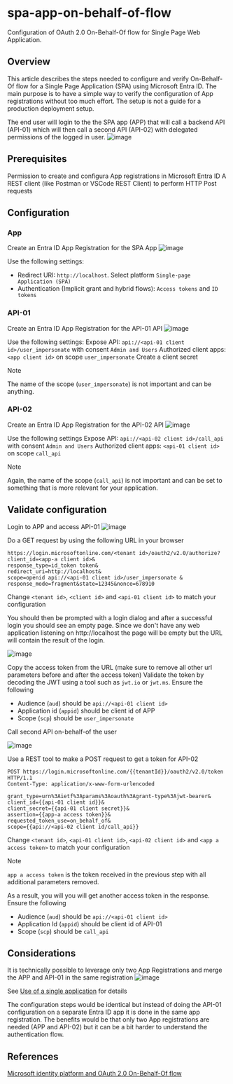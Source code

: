 # spa-app-on-behalf-of-flow
Configuration of OAuth 2.0 On-Behalf-Of flow for Single Page Web Application.

## Overview
This article describes the steps needed to configure and verify On-Behalf-Of flow for a Single Page Application (SPA) using Microsoft Entra ID.
The main purpose is to have a simple way to verify the configuration of App registrations without too much effort. The setup is not a guide for a production deployment setup.

The end user will login to the the SPA app (APP) that will call a backend API (API-01) which will then call a second API (API-02) with delegated permissions of the logged in user.
![image](https://github.com/pewill-msft/spa-app-on-behalf-of-flow/assets/105436708/63557a72-9fb4-4409-9734-c0796ceaef4d)

## Prerequisites
Permission to create and configura App registrations in Microsoft Entra ID
A REST client (like Postman or VSCode REST Client) to perform HTTP Post requests 

## Configuration

### App
Create an Entra ID App Registration for the SPA App
![image](https://github.com/pewill-msft/spa-app-on-behalf-of-flow/assets/105436708/ba8659bc-3fdc-414d-8fe0-276f15e86c9d)

Use the following settings:

- Redirect URI: `http://localhost`. Select platform `Single-page Application (SPA)`
- Authentication (Implicit grant and hybrid flows): `Access tokens` and `ID tokens`

### API-01
Create an Entra ID App Registration for the API-01 API
![image](https://github.com/pewill-msft/spa-app-on-behalf-of-flow/assets/105436708/3328bc94-47b6-409c-b217-a5d4a10372d2)

Use the following settings:
Expose API: `api://<api-01 client id>/user_impersonate` with consent `Admin and Users`
Authorized client apps: `<app client id>` on scope `user_impersonate`
Create a client secret

> [!NOTE]  
> The name of the scope (`user_impersonate`) is not important and can be anything.



### API-02
Create an Entra ID App Registration for the API-02 API
![image](https://github.com/pewill-msft/spa-app-on-behalf-of-flow/assets/105436708/1bf0590e-3b8f-42a7-94f4-7524277488bc)

Use the following settings
Expose API: `api://<api-02 client id>/call_api` with consent `Admin and Users`
Authorized client apps: `<api-01 client id>` on scope `call_api`

> [!NOTE]  
> Again, the name of the scope (`call_api`) is not important and can be set to something that is more relevant for your application.

## Validate configuration
Login to APP and access API-01
![image](https://github.com/pewill-msft/spa-app-on-behalf-of-flow/assets/105436708/3aa8cc2c-2a17-4705-b524-60bd3af39010)

Do a GET request by using the following URL in your browser
```
https://login.microsoftonline.com/<tenant id>/oauth2/v2.0/authorize?
client_id=<app-a client id>&
response_type=id_token token&
redirect_uri=http://localhost&
scope=openid api://<api-01 client id>/user_impersonate &
response_mode=fragment&state=12345&nonce=678910
```
Change `<tenant id>`, `<client id>` and `<api-01 client id>` to match your configuration

You should then be prompted with a login dialog and after a successful login you should see an empty page. Since we don't have any web application listening on http://localhost the page will be empty but the URL will contain the result of the login. 

![image](https://github.com/pewill-msft/spa-app-on-behalf-of-flow/assets/105436708/28b4d3b8-9d2e-4bd7-870e-c46f29c37631)

Copy the access token from the URL (make sure to remove all other url parameters before and after the access token)
Validate the token by decoding the JWT using a tool such as `jwt.io` or `jwt.ms`.
Ensure the following
- Audience (`aud`) should be `api://<api-01 client id>`
- Application id (`appid`) should be client id of APP
- Scope (`scp`) should be `user_impersonate`

Call second API on-behalf-of the user

![image](https://github.com/pewill-msft/spa-app-on-behalf-of-flow/assets/105436708/e9d76ffa-279b-43a5-aeb8-7d7df013b69f)

Use a REST tool to make a POST request to get a token for API-02
```
POST https://login.microsoftonline.com/{{tenantId}}/oauth2/v2.0/token HTTP/1.1
Content-Type: application/x-www-form-urlencoded

grant_type=urn%3Aietf%3Aparams%3Aoauth%3Agrant-type%3Ajwt-bearer&
client_id={{api-01 client id}}&
client_secret={{api-01 client secret}}&
assertion={{app-a access token}}&
requested_token_use=on_behalf_of&
scope={{api://<api-02 client id/call_api}}
```
Change `<tenant id>`, `<api-01 client id>`, `<api-02 client id>` and `<app a access token>` to match your configuration

> [!NOTE]  
> `app a access token` is the token received in the previous step with all additional parameters removed.

As a result, you will you will get another access token in the response.
Ensure the following
- Audience (`aud`) should be `api://<api-01 client id>`
- Application Id (`appid`) should be client id of API-01
- Scope (`scp`) should be `call_api`

## Considerations
It is technically possible to leverage only two App Registrations and merge the APP and API-01 in the same registration
![image](https://github.com/pewill-msft/spa-app-on-behalf-of-flow/assets/105436708/39f8d5c8-a109-43b3-bbf9-94cc9813465d)

See [Use of a single application](https://learn.microsoft.com/en-us/entra/identity-platform/v2-oauth2-on-behalf-of-flow#use-of-a-single-application) for details

The configuration steps would be identical but instead of doing the API-01 configuration on a separate Entra ID app it is done in the same app registration. The benefits would be that only two App registrations are needed (APP and API-02) but it can be a bit harder to understand the authentication flow.

## References
[Microsoft identity platform and OAuth 2.0 On-Behalf-Of flow](https://learn.microsoft.com/en-us/entra/identity-platform/v2-oauth2-on-behalf-of-flow)

